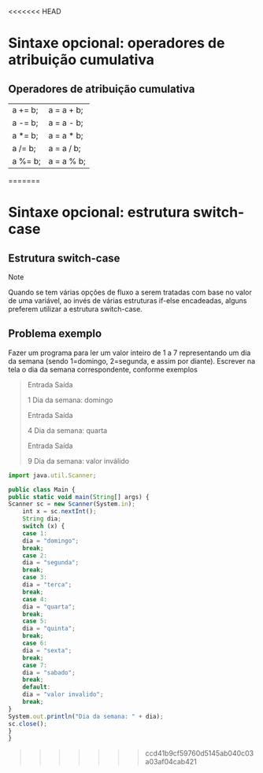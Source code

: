<<<<<<< HEAD
# Sintaxe opcional: operadores de atribuição cumulativa
## Operadores de atribuição cumulativa

|   |  |
| ------------- | ------------- |
| a += b; | a = a + b;  |
| a -= b;  | a = a - b; |
| a *= b;  | a = a * b; |
| a /= b;  | a = a / b; |
| a %= b;  | a = a % b; |
=======
# Sintaxe opcional: estrutura switch-case
## Estrutura switch-case
> [!NOTE]
> Quando se tem várias opções de fluxo a serem tratadas com base no
>valor de uma variável, ao invés de várias estruturas if-else encadeadas,
>alguns preferem utilizar a estrutura switch-case.


## Problema exemplo


Fazer um programa para ler um valor inteiro de 1 a 7 representando um
dia da semana (sendo 1=domingo, 2=segunda, e assim por diante).
Escrever na tela o dia da semana correspondente, conforme exemplos

>Entrada Saída
>
>
>1 Dia da semana: domingo
>
>
>Entrada Saída
>
>
>4 Dia da semana: quarta
>
>
>Entrada Saída
>
>
>9 Dia da semana: valor inválido


~~~Javascript
import java.util.Scanner;

public class Main {
public static void main(String[] args) {
Scanner sc = new Scanner(System.in);
    int x = sc.nextInt();
    String dia;
    switch (x) {
    case 1:
    dia = "domingo";
    break;
    case 2:
    dia = "segunda";
    break;
    case 3:
    dia = "terca";
    break;
    case 4:
    dia = "quarta";
    break;
    case 5:
    dia = "quinta";
    break;
    case 6:
    dia = "sexta";
    break;
    case 7:
    dia = "sabado";
    break;
    default:
    dia = "valor invalido";
    break;
}
System.out.println("Dia da semana: " + dia);
sc.close();
}
}
~~~
>>>>>>> ccd41b9cf59760d5145ab040c03a03af04cab421
